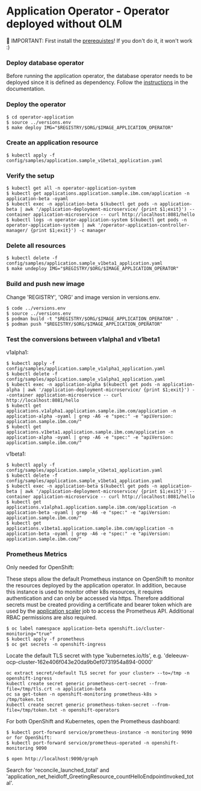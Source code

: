 # Application Operator - Operator deployed without OLM

🔴 IMPORTANT: First install the [prerequistes](Prerequisites.md)! If you don't do it, it won't work :)

### Deploy database operator

Before running the application operator, the database operator needs to be deployed since it is defined as dependency. Follow the [instructions](DbSetupWithoutOLM.md) in the documentation.

### Deploy the operator

```
$ cd operator-application
$ source ../versions.env
$ make deploy IMG="$REGISTRY/$ORG/$IMAGE_APPLICATION_OPERATOR"
```

### Create an application resource

```
$ kubectl apply -f config/samples/application.sample_v1beta1_application.yaml
```

### Verify the setup

```
$ kubectl get all -n operator-application-system
$ kubectl get applications.application.sample.ibm.com/application -n application-beta -oyaml
$ kubectl exec -n application-beta $(kubectl get pods -n application-beta | awk '/application-deployment-microservice/ {print $1;exit}') --container application-microservice -- curl http://localhost:8081/hello
$ kubectl logs -n operator-application-system $(kubectl get pods -n operator-application-system | awk '/operator-application-controller-manager/ {print $1;exit}') -c manager
```

### Delete all resources

```
$ kubectl delete -f config/samples/application.sample_v1beta1_application.yaml
$ make undeploy IMG="$REGISTRY/$ORG/$IMAGE_APPLICATION_OPERATOR"
```

### Build and push new image

Change 'REGISTRY', 'ORG' and image version in versions.env.

```
$ code ../versions.env
$ source ../versions.env
$ podman build -t "$REGISTRY/$ORG/$IMAGE_APPLICATION_OPERATOR" .
$ podman push "$REGISTRY/$ORG/$IMAGE_APPLICATION_OPERATOR"
```

### Test the conversions between v1alpha1 and v1beta1

v1alpha1:

```
$ kubectl apply -f config/samples/application.sample_v1alpha1_application.yaml
$ kubectl delete -f config/samples/application.sample_v1alpha1_application.yaml
$ kubectl exec -n application-alpha $(kubectl get pods -n application-alpha | awk '/application-deployment-microservice/ {print $1;exit}') --container application-microservice -- curl http://localhost:8081/hello
$ kubectl get applications.v1alpha1.application.sample.ibm.com/application -n application-alpha -oyaml | grep -A6 -e "spec:" -e "apiVersion: application.sample.ibm.com/" 
$ kubectl get applications.v1beta1.application.sample.ibm.com/application -n application-alpha -oyaml | grep -A6 -e "spec:" -e "apiVersion: application.sample.ibm.com/" 
```

v1beta1:

```
$ kubectl apply -f config/samples/application.sample_v1beta1_application.yaml
$ kubectl delete -f config/samples/application.sample_v1beta1_application.yaml
$ kubectl exec -n application-beta $(kubectl get pods -n application-beta | awk '/application-deployment-microservice/ {print $1;exit}') --container application-microservice -- curl http://localhost:8081/hello
$ kubectl get applications.v1alpha1.application.sample.ibm.com/application -n application-beta -oyaml | grep -A6 -e "spec:" -e "apiVersion: application.sample.ibm.com/" 
$ kubectl get applications.v1beta1.application.sample.ibm.com/application -n application-beta -oyaml | grep -A6 -e "spec:" -e "apiVersion: application.sample.ibm.com/" 
```

### Prometheus Metrics

Only needed for OpenShift:

These steps allow the default Prometheus instance on OpenShift to monitor the resources deployed by the application operator.  In addition, because this instance is used to monitor other k8s resources, it requires authentication and can only be accessed via https.  Therefore additional secrets must be created providing a certificate and bearer token which are used by the [application scaler](../operator-application-scaler/README.md) job to access the Prometheus API.  Additional RBAC permissions are also required.

```
$ oc label namespace application-beta openshift.io/cluster-monitoring="true"
$ kubectl apply -f prometheus
$ oc get secrets -n openshift-ingress
```
Locate the default TLS secret with type 'kubernetes.io/tls', e.g. 'deleeuw-ocp-cluster-162e406f043e20da9b0ef0731954a894-0000'
```
oc extract secret/<default TLS secret for your cluster> --to=/tmp -n openshift-ingress
kubectl create secret generic prometheus-cert-secret --from-file=/tmp/tls.crt -n application-beta
oc sa get-token -n openshift-monitoring prometheus-k8s > /tmp/token.txt
kubectl create secret generic prometheus-token-secret --from-file=/tmp/token.txt -n openshift-operators
```

For both OpenShift and Kubernetes, open the Prometheus dashboard:

```
$ kubectl port-forward service/prometheus-instance -n monitoring 9090
or for OpenShift:
$ kubectl port-forward service/prometheus-operated -n openshift-monitoring 9090
```

```
$ open http://localhost:9090/graph
```

Search for 'reconcile_launched_total' and 'application_net_heidloff_GreetingResource_countHelloEndpointInvoked_total'.
